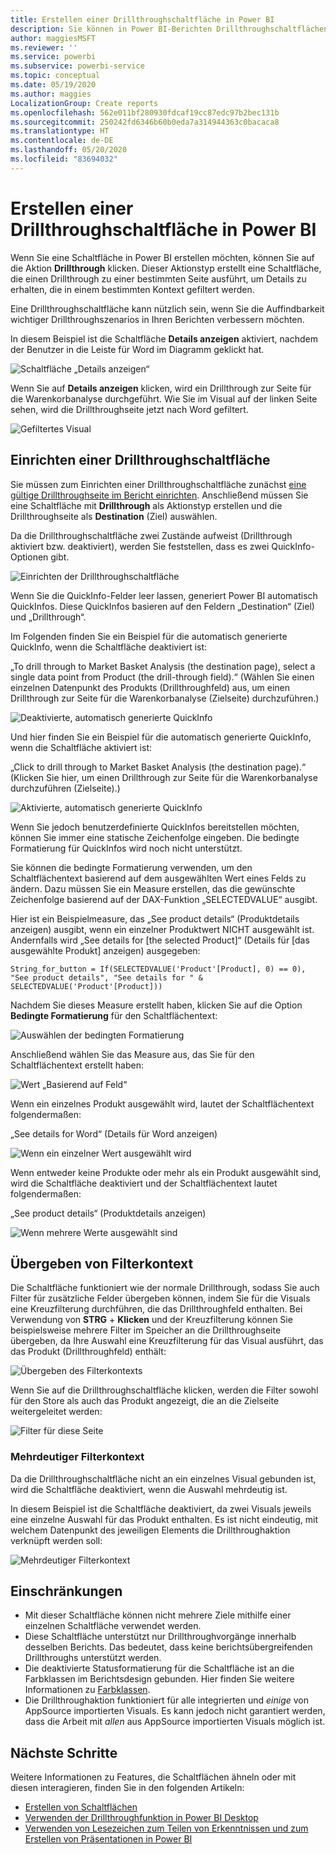 ```yaml
---
title: Erstellen einer Drillthroughschaltfläche in Power BI
description: Sie können in Power BI-Berichten Drillthroughschaltflächen hinzufügen, sodass das Verhalten Ihrer Berichte Apps ähnelt und sie von Benutzern noch einfacher verwendet werden können.
author: maggiesMSFT
ms.reviewer: ''
ms.service: powerbi
ms.subservice: powerbi-service
ms.topic: conceptual
ms.date: 05/19/2020
ms.author: maggies
LocalizationGroup: Create reports
ms.openlocfilehash: 562e011bf280930fdcaf19cc87edc97b2bec131b
ms.sourcegitcommit: 250242fd6346b60b0eda7a314944363c0bacaca8
ms.translationtype: HT
ms.contentlocale: de-DE
ms.lasthandoff: 05/20/2020
ms.locfileid: "83694032"
---
```

# <a name="create-a-drill-through-button-in-power-bi"></a>Erstellen einer Drillthroughschaltfläche in Power BI

Wenn Sie eine Schaltfläche in Power BI erstellen möchten, können Sie auf die Aktion **Drillthrough** klicken. Dieser Aktionstyp erstellt eine Schaltfläche, die einen Drillthrough zu einer bestimmten Seite ausführt, um Details zu erhalten, die in einem bestimmten Kontext gefiltert werden.

Eine Drillthroughschaltfläche kann nützlich sein, wenn Sie die Auffindbarkeit wichtiger Drillthroughszenarios in Ihren Berichten verbessern möchten.

In diesem Beispiel ist die Schaltfläche **Details anzeigen** aktiviert, nachdem der Benutzer in die Leiste für Word im Diagramm geklickt hat.

![Schaltfläche „Details anzeigen“](media/desktop-drill-through-buttons/power-bi-drill-through-visual-button.png)

Wenn Sie auf **Details anzeigen** klicken, wird ein Drillthrough zur Seite für die Warenkorbanalyse durchgeführt. Wie Sie im Visual auf der linken Seite sehen, wird die Drillthroughseite jetzt nach Word gefiltert.

![Gefiltertes Visual](media/desktop-drill-through-buttons/power-bi-drill-through-destination.png)

## <a name="set-up-a-drill-through-button"></a>Einrichten einer Drillthroughschaltfläche

Sie müssen zum Einrichten einer Drillthroughschaltfläche zunächst [eine gültige Drillthroughseite im Bericht einrichten](desktop-drillthrough.md). Anschließend müssen Sie eine Schaltfläche mit **Drillthrough** als Aktionstyp erstellen und die Drillthroughseite als **Destination** (Ziel) auswählen.

Da die Drillthroughschaltfläche zwei Zustände aufweist (Drillthrough aktiviert bzw. deaktiviert), werden Sie feststellen, dass es zwei QuickInfo-Optionen gibt.

![Einrichten der Drillthroughschaltfläche](media/desktop-drill-through-buttons/power-bi-create-drill-through-button.png)

Wenn Sie die QuickInfo-Felder leer lassen, generiert Power BI automatisch QuickInfos. Diese QuickInfos basieren auf den Feldern „Destination“ (Ziel) und „Drillthrough“.

Im Folgenden finden Sie ein Beispiel für die automatisch generierte QuickInfo, wenn die Schaltfläche deaktiviert ist:

„To drill through to Market Basket Analysis (the destination page), select a single data point from Product (the drill-through field).“ (Wählen Sie einen einzelnen Datenpunkt des Produkts (Drillthroughfeld) aus, um einen Drillthrough zur Seite für die Warenkorbanalyse (Zielseite) durchzuführen.)

![Deaktivierte, automatisch generierte QuickInfo](media/desktop-drill-through-buttons/power-bi-drill-through-tooltip-disabled.png)

Und hier finden Sie ein Beispiel für die automatisch generierte QuickInfo, wenn die Schaltfläche aktiviert ist:

„Click to drill through to Market Basket Analysis (the destination page).“ (Klicken Sie hier, um einen Drillthrough zur Seite für die Warenkorbanalyse durchzuführen (Zielseite).)

![Aktivierte, automatisch generierte QuickInfo](media/desktop-drill-through-buttons/power-bi-drill-through-visual-button.png)

Wenn Sie jedoch benutzerdefinierte QuickInfos bereitstellen möchten, können Sie immer eine statische Zeichenfolge eingeben. Die bedingte Formatierung für QuickInfos wird noch nicht unterstützt.

Sie können die bedingte Formatierung verwenden, um den Schaltflächentext basierend auf dem ausgewählten Wert eines Felds zu ändern. Dazu müssen Sie ein Measure erstellen, das die gewünschte Zeichenfolge basierend auf der DAX-Funktion „SELECTEDVALUE“ ausgibt.

Hier ist ein Beispielmeasure, das „See product details“ (Produktdetails anzeigen) ausgibt, wenn ein einzelner Produktwert NICHT ausgewählt ist. Andernfalls wird „See details for [the selected Product]“ (Details für [das ausgewählte Produkt] anzeigen) ausgegeben:

```
String_for_button = If(SELECTEDVALUE('Product'[Product], 0) == 0), "See product details", "See details for " & SELECTEDVALUE('Product'[Product]))
```

Nachdem Sie dieses Measure erstellt haben, klicken Sie auf die Option **Bedingte Formatierung** für den Schaltflächentext:

![Auswählen der bedingten Formatierung](media/desktop-drill-through-buttons/power-bi-button-conditional-tooltip.png)

Anschließend wählen Sie das Measure aus, das Sie für den Schaltflächentext erstellt haben:

![Wert „Basierend auf Feld“](media/desktop-drill-through-buttons/power-bi-conditional-measure.png)

Wenn ein einzelnes Produkt ausgewählt wird, lautet der Schaltflächentext folgendermaßen:

„See details for Word“ (Details für Word anzeigen)

![Wenn ein einzelner Wert ausgewählt wird](media/desktop-drill-through-buttons/power-bi-conditional-button-text.png)

Wenn entweder keine Produkte oder mehr als ein Produkt ausgewählt sind, wird die Schaltfläche deaktiviert und der Schaltflächentext lautet folgendermaßen:

„See product details“ (Produktdetails anzeigen)

![Wenn mehrere Werte ausgewählt sind](media/desktop-drill-through-buttons/power-bi-button-conditional-text-2.png)

## <a name="pass-filter-context"></a>Übergeben von Filterkontext

Die Schaltfläche funktioniert wie der normale Drillthrough, sodass Sie auch Filter für zusätzliche Felder übergeben können, indem Sie für die Visuals eine Kreuzfilterung durchführen, die das Drillthroughfeld enthalten. Bei Verwendung von **STRG** + **Klicken** und der Kreuzfilterung können Sie beispielsweise mehrere Filter im Speicher an die Drillthroughseite übergeben, da Ihre Auswahl eine Kreuzfilterung für das Visual ausführt, das das Produkt (Drillthroughfeld) enthält:

![Übergeben des Filterkontexts](media/desktop-drill-through-buttons/power-bi-cross-filter-drill-through-button.png)

Wenn Sie auf die Drillthroughschaltfläche klicken, werden die Filter sowohl für den Store als auch das Produkt angezeigt, die an die Zielseite weitergeleitet werden:

![Filter für diese Seite](media/desktop-drill-through-buttons/power-bi-button-filters-passed-through.png)

### <a name="ambiguous-filter-context"></a>Mehrdeutiger Filterkontext

Da die Drillthroughschaltfläche nicht an ein einzelnes Visual gebunden ist, wird die Schaltfläche deaktiviert, wenn die Auswahl mehrdeutig ist.

In diesem Beispiel ist die Schaltfläche deaktiviert, da zwei Visuals jeweils eine einzelne Auswahl für das Produkt enthalten. Es ist nicht eindeutig, mit welchem Datenpunkt des jeweiligen Elements die Drillthroughaktion verknüpft werden soll:

![Mehrdeutiger Filterkontext](media/desktop-drill-through-buttons/power-bi-button-disabled-ambiguity.png)

## <a name="limitations"></a>Einschränkungen

- Mit dieser Schaltfläche können nicht mehrere Ziele mithilfe einer einzelnen Schaltfläche verwendet werden.
- Diese Schaltfläche unterstützt nur Drillthroughvorgänge innerhalb desselben Berichts. Das bedeutet, dass keine berichtsübergreifenden Drillthroughs unterstützt werden.
- Die deaktivierte Statusformatierung für die Schaltfläche ist an die Farbklassen im Berichtsdesign gebunden. Hier finden Sie weitere Informationen zu [Farbklassen](desktop-report-themes.md#setting-structural-colors).
- Die Drillthroughaktion funktioniert für alle integrierten und *einige* von AppSource importierten Visuals. Es kann jedoch nicht garantiert werden, dass die Arbeit mit *allen* aus AppSource importierten Visuals möglich ist.

## <a name="next-steps"></a>Nächste Schritte
Weitere Informationen zu Features, die Schaltflächen ähneln oder mit diesen interagieren, finden Sie in den folgenden Artikeln:

* [Erstellen von Schaltflächen](desktop-buttons.md)
* [Verwenden der Drillthroughfunktion in Power BI Desktop](desktop-drillthrough.md)
* [Verwenden von Lesezeichen zum Teilen von Erkenntnissen und zum Erstellen von Präsentationen in Power BI](desktop-bookmarks.md)

